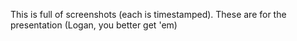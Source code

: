 This is full of screenshots (each is timestamped). These are for the presentation (Logan, you better get 'em)
